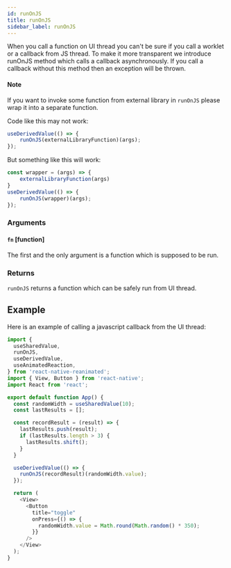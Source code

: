 ```yaml
---
id: runOnJS
title: runOnJS
sidebar_label: runOnJS
---
```


When you call a function on UI thread you can't be sure if you call a worklet or a callback from JS thread. To make it more transparent we introduce runOnJS method which calls a callback asynchronously. If you call a callback without this method then an exception will be thrown.

#### Note

If you want to invoke some function from external library in `runOnJS` please wrap it into a separate function.

Code like this may not work:

```js
useDerivedValue(() => {
    runOnJS(externalLibraryFunction)(args);
});
```

But something like this will work:

```js
const wrapper = (args) => {
    externalLibraryFunction(args)
}
useDerivedValue(() => {
    runOnJS(wrapper)(args);
});
```

### Arguments

#### `fn` [function]

The first and the only argument is a function which is supposed to be run.

### Returns

`runOnJS` returns a function which can be safely run from UI thread.

## Example

Here is an example of calling a javascript callback from the UI thread:

```js {22}
import {
  useSharedValue,
  runOnJS,
  useDerivedValue,
  useAnimatedReaction,
} from 'react-native-reanimated';
import { View, Button } from 'react-native';
import React from 'react';

export default function App() {
  const randomWidth = useSharedValue(10);
  const lastResults = [];

  const recordResult = (result) => {
    lastResults.push(result);
    if (lastResults.length > 3) {
      lastResults.shift();
    }
  }

  useDerivedValue(() => {
    runOnJS(recordResult)(randomWidth.value);
  });

  return (
    <View>
      <Button
        title="toggle"
        onPress={() => {
          randomWidth.value = Math.round(Math.random() * 350);
        }}
      />
    </View>
  );
}

```
